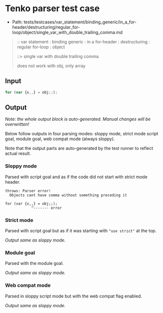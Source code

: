# Tenko parser test case

- Path: tests/testcases/var_statement/binding_generic/in_a_for-header/destructuring/regular_for-loop/object/single_var_with_double_trailing_comma.md

> :: var statement : binding generic : in a for-header : destructuring : regular for-loop : object
>
> ::> single var with double trailing comma
>
> does not work with obj, only array

## Input


`````js
for (var {x,,} = obj;;);
`````

## Output

_Note: the whole output block is auto-generated. Manual changes will be overwritten!_

Below follow outputs in four parsing modes: sloppy mode, strict mode script goal, module goal, web compat mode (always sloppy).

Note that the output parts are auto-generated by the test runner to reflect actual result.

### Sloppy mode

Parsed with script goal and as if the code did not start with strict mode header.

`````
throws: Parser error!
  Objects cant have comma without something preceding it

for (var {x,,} = obj;;);
            ^------- error
`````

### Strict mode

Parsed with script goal but as if it was starting with `"use strict"` at the top.

_Output same as sloppy mode._

### Module goal

Parsed with the module goal.

_Output same as sloppy mode._

### Web compat mode

Parsed in sloppy script mode but with the web compat flag enabled.

_Output same as sloppy mode._
